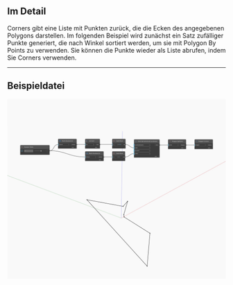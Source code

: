 ## Im Detail
Corners gibt eine Liste mit Punkten zurück, die die Ecken des angegebenen Polygons darstellen. Im folgenden Beispiel wird zunächst ein Satz zufälliger Punkte generiert, die nach Winkel sortiert werden, um sie mit Polygon By Points zu verwenden. Sie können die Punkte wieder als Liste abrufen, indem Sie Corners verwenden.
___
## Beispieldatei

![Corners](./Autodesk.DesignScript.Geometry.Polygon.Corners_img.jpg)


